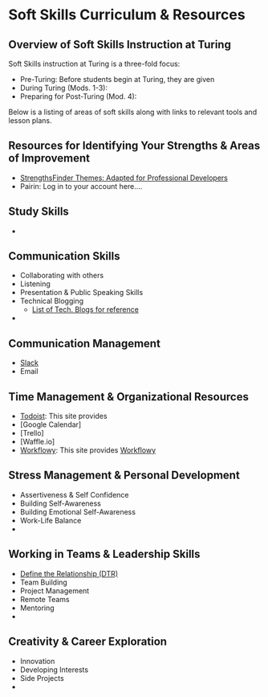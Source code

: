 # Soft Skills Curriculum & Resources

## Overview of Soft Skills Instruction at Turing
Soft Skills instruction at Turing is a three-fold focus:
  * Pre-Turing: Before students begin at Turing, they are given 
  * During Turing (Mods. 1-3):
  * Preparing for Post-Turing (Mod. 4): 
  
Below is a listing of areas of soft skills along with links to relevant tools and lesson plans.

## Resources for Identifying Your Strengths & Areas of Improvement
* [StrengthsFinder Themes: Adapted for Professional Developers](https://docs.google.com/document/d/1D4AE3y8yVXx5PI7wtPcbdTEz-IbXl6CJm_EZAwkTHew/edit?usp=sharing)
* Pairin: Log in to your account here....

## Study Skills
*

## Communication Skills
* Collaborating with others
* Listening
* Presentation & Public Speaking Skills
* Technical Blogging
     * [List of Tech. Blogs for reference](https://docs.google.com/a/casimircreative.com/document/d/14Z2CsY71j6py5eTA8LZWTmQ7Jb3LY0G8_IKbTo8ikoU/edit?usp=sharing)
*  

## Communication Management
* [Slack](https://docs.google.com/document/d/1OChnYx0ViErOKgNzE6C0hDD9tC9xX683f_dlM_4WYkA/edit?usp=sharing)
* Email

## Time Management & Organizational Resources
* [Todoist](https://todoist.com): This site provides  
* [Google Calendar]
* [Trello]
* [Waffle.io]
* [Workflowy](https://workflowy.com): This site provides 
[Workflowy](file:///Users/allisonreusinger/Desktop/Workflowy.png)

## Stress Management & Personal Development
* Assertiveness & Self Confidence
* Building Self-Awareness
* Building Emotional Self-Awareness
* Work-Life Balance
* 

## Working in Teams & Leadership Skills
* [Define the Relationship (DTR)](https://docs.google.com/document/d/1zMtgWhODQuP3KBNhrg6PtmPUkw0DIskqgggeyEzYZi4/edit?usp=sharing)
* Team Building
* Project Management
* Remote Teams
* Mentoring
* 

## Creativity & Career Exploration
* Innovation
* Developing Interests
* Side Projects
* 


